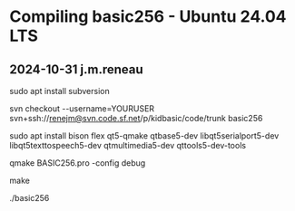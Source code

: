 # Compiling basic256 - Ubuntu 24.04 LTS

## 2024-10-31 j.m.reneau

sudo apt install subversion

svn checkout --username=YOURUSER svn+ssh://renejm@svn.code.sf.net/p/kidbasic/code/trunk basic256

sudo apt install bison flex qt5-qmake qtbase5-dev libqt5serialport5-dev libqt5texttospeech5-dev qtmultimedia5-dev qttools5-dev-tools

qmake BASIC256.pro -config debug

make

./basic256